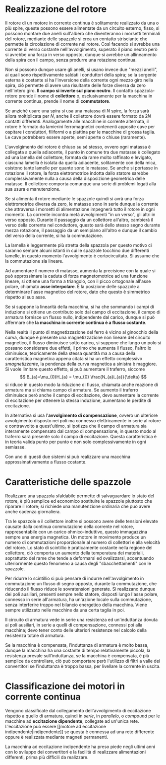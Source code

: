 # Realizzazione del rotore
Il rotore di un motore in corrente continua è solitamente realizzato da una o più spire, queste possono essere alimentate da un circuito esterno, fisso, si possono montare due anelli sull'albero che diventeranno i morsetti terminali del rotore, mediante delle spazzole si crea un contatto strisciante che permette la circolazione di corrente nel rotore.
Così facendo si avrebbe una corrente di verso costante nell'avvolgimento, superato il piano neutro però si avrebbe una forza in verso opposto, dunque si avrebbe un allineamento della spira con il campo, senza produrre una rotazione continua.

Non si possono dunque usare gli anelli, si usano invece due "mezzi anelli", ai quali sono rispettivamente saldati i conduttori della spira; se la sorgente esterna è costante si ha l'inversione della corrente ogni mezzo giro nella spira, ciò permette di avere una risultante delle forze diversa da zero nell'intero giro.
**Il campo si inverte sul piano neutro**.
Il contatto spazzola-rotore prende il nome di **collettore** o, esclusivamente per la macchina in corrente continua, prende il nome di **commutatore**.

Se anziché usare una spira si usa una matassa di $N$ spire, la forza sarà allora moltiplicata per $N$, anche il collettore dovrà essere formato da $2N$ contatti differenti.
Analogamente alle macchine in corrente alternata, il rotore è formato da lamierini ferromagnetici contenenti apposite cave per ospitare i conduttori, filiformi o a piattina per le macchine di grossa taglia.
Le cave potrebbero essere aperte, semi aperte o chiuse (raramente).

L'avvolgimento del rotore è chiuso su sé stesso, ovvero ogni matassa è collegata a quella adiacente, il punto in comune tra due matasse è collegato ad una lamella del collettore, formata da rame molto raffinato e levigato, ciascuna lamella è isolata da quella adiacente, solitamente con della mica, esistono tante lamelle per quante sono le matasse. Se anche si portasse in rotazione il rotore, la forza elettromotrice indotta dallo statore sarebbe complessivamente nulla a causa della disposizione geometrica delle matasse.
Il collettore comporta comunque una serie di problemi legati alla sua usura e manutenzione.

Se si alimenta il rotore mediante le spazzole quindi si avrà una forza elettromotrice diversa da zero, le matasse sono in serie dunque la corrente che attraversa i morsetti di alimentazione impegnerà tutto il rotore in ogni momento.
La corrente incontra metà avvolgimenti "in un verso", gli altri in verso opposto.
Durante il passaggio da un collettore all'altro, cambierà il verso della corrente nel conduttore, questo sarà dello stesso segno durante mezza rotazione, il passaggio da un semipiano all'altro e dunque il cambio del verso della corrente, si ha la commutazione.

La lamella è leggermente più stretta della spazzola per questo motivo ci saranno sempre alcuni istanti in cui le spazzole tocchino due differenti lamelle, in questo momento l'avvolgimento è cortocircuitato. Si assume che la commutazione sia lineare.

Ad aumentare il numero di matasse, aumenta la precisione con la quale si può approssimare la caduta di forza magnetomotrice ad una funzione lineare, si ottiene una forma a triangolo, con il picco ortogonale all'asse polare, chiamato **asse interpolare**. È la posizione delle spazzole a determinare l'asse magnetico del rotore, dato che questo è simmetrico rispetto al suo asse.

Se si suppone la linearità della macchina, si ha che sommando i campi di induzione si ottiene un contributo solo dal campo di eccitazione, il campo di armatura fornisce un flusso nullo, indipendente dal carico, dunque si può affermare che **la macchina in corrente continua è a flusso costante**.

Nella realtà il punto di magnetizzazione del ferro è vicino al ginocchio della curva, dunque è presente una magnetizzazione non lineare del circuito magnetico, il flusso diminuisce sotto carico, si suppone che lungo un polo si possano considerare due effetti, il primo che aumenta il flusso, l'altro lo diminuisce, teoricamente della stessa quantità ma a causa della caratteristica magnetica appena citata si ha un effetto complessivo *smagnetizzante*, la pendenza della curva magnetica a sinistra è maggiore.
Si vuole limitare questo effetto, si può aumentare il traferro, siccome 
$$
B_{a}=\mu_{0}H_{a} = \mu_{0} \frac{N_{a}i_{a}}{\delta}
$$
si riduce in questo modo la riduzione di flusso, chiamata anche reazione di armatura ma si chiama campo di armatura. Se aumento il traferro diminuisce però anche il campo di eccitazione, devo aumentare la corrente di eccitazione per ottenere la stessa induzione, aumentano le perdite di eccitazione.

In alternativa si usa l'**avvolgimento di compensazione**, ovvero un ulteriore avvolgimento disposto nei poli ma connesso elettricamente in serie al rotore e contravvolto a quest'ultimo, si ipotizza che il campo di armatura sia interamente compensato dal campo di compensazione, in questo modo al traferro sarà presente solo il campo di eccitazione.
Questa caratteristica è in teoria valida punto per punto e non solo complessivamente in ogni semiasse.

Con uno di questi due sistemi si può realizzare una macchina approssimativamente a flusso costante.

# Caratteristiche delle spazzole
Realizzare una spazzola sfaldabile permette di salvaguardare lo stato del rotore, è più semplice ed economico sostituire le spazzole piuttosto che riparare il rotore; si richiede una manutenzione ordinaria che può avere anche cadenza giornaliera.

Tra le spazzole e il collettore inoltre si possono avere delle tensioni elevate causate dalla continua commutazione della corrente nel rotore, rappresentabile con un carico ohmico-induttivo, questo immagazzina sempre una energia magnetica. Un motore in movimento produce un numero di commutazioni proporzionale al numero di collettori e alla velocità del rotore. Lo stato di scintillio è praticamente costante nella regione del collettore, ciò comporta un aumento della temperatura dei materiali, soprattutto del rame che tende a deformarsi ed ovalizzarsi, accentuando ulteriormente questo fenomeno a causa degli "sbacchettamenti" con le spazzole.

Per ridurre lo scintillio si può pensare di indurre nell'avvolgimento in commutazione un flusso di segno opposto, durante la commutazione, che riducendo il flusso riduce le sovratensioni generate. Si realizzano dunque dei poli ausiliari, presenti sempre nello statore, disposti lungo l'asse polare, connesso in serie all'armatura, ha un'azione locale sulla commutazione, senza interferire troppo nel bilancio energetico della macchina.
Viene sempre utilizzato nelle macchine da una certa taglia in poi.

Il circuito di armatura vede in serie una resistenza ed un'induttanza dovuta ai poli ausiliari, in serie a quelli di compensazione, connessi poi alla macchina; devo tener conto delle ulteriori resistenze nel calcolo della resistenza totale di armatura.

Se la macchina è compensata, l'induttanza di armatura è molto bassa, dunque la macchina ha una costante di tempo relativamente piccola, la resistenza prevale sull'induttanza, se la macchina è compensata, è più semplice da controllare, ciò può comportare però l'utilizzo di filtri a valle dei convertitori se l'induttanza è troppo bassa, per livellare la corrente in uscita.

# Classificazione dei motori in corrente continua
Vengono classificate dal collegamento dell'avvolgimento di eccitazione rispetto a quello di armatura, quindi in *serie*, in *parallelo*, o *compound* per le macchine ad **eccitazione dipendente**, collegate ad un'unica rete. 
L'eccitazione può essere [[motore ad eccitazione indipendente|indipendente]] se questa è connessa ad una rete differente oppure è realizzata mediante magneti permanenti.

La macchina ad eccitazione indipendente ha preso piede negli ultimi anni con lo sviluppo dei convertitori e la facilità di realizzare alimentazioni differenti, prima più difficili da realizzare.
